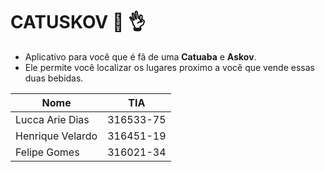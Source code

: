 # CATUSKOV :beers: :ok_hand:
- Aplicativo para você que é fã de uma **Catuaba** e **Askov**. 
- Ele permite você localizar os lugares proximo a você que vende essas duas bebidas.

| Nome          | TIA    |
|---------------|--------|
|Lucca Arie Dias|316533-75| 
|Henrique Velardo|316451-19|
|Felipe Gomes | 316021-34 |
